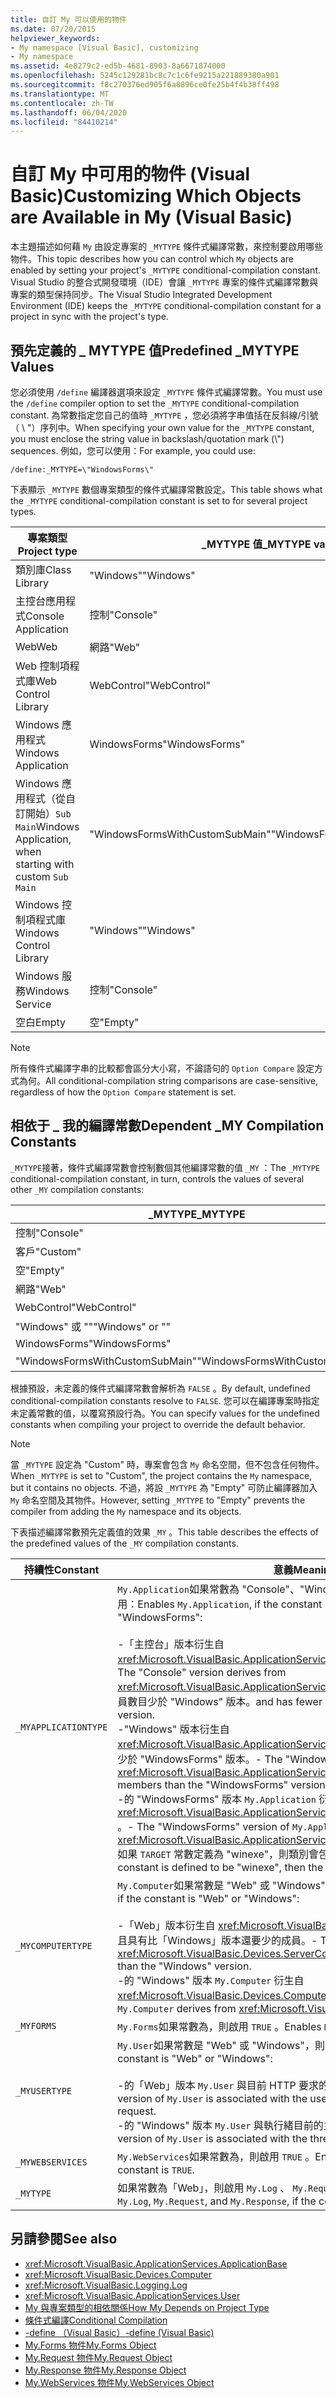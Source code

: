 ```yaml
---
title: 自訂 My 可以使用的物件
ms.date: 07/20/2015
helpviewer_keywords:
- My namespace [Visual Basic], customizing
- My namespace
ms.assetid: 4e8279c2-ed5b-4681-8903-8a6671874000
ms.openlocfilehash: 5245c129281bc8c7c1c6fe9215a221889380a901
ms.sourcegitcommit: f8c270376ed905f6a8896ce0fe25b4f4b38ff498
ms.translationtype: MT
ms.contentlocale: zh-TW
ms.lasthandoff: 06/04/2020
ms.locfileid: "84410214"
---
```

# <a name="customizing-which-objects-are-available-in-my-visual-basic"></a><span data-ttu-id="e4b4c-102">自訂 My 中可用的物件 (Visual Basic)</span><span class="sxs-lookup"><span data-stu-id="e4b4c-102">Customizing Which Objects are Available in My (Visual Basic)</span></span>

<span data-ttu-id="e4b4c-103">本主題描述如何藉 `My` 由設定專案的 `_MYTYPE` 條件式編譯常數，來控制要啟用哪些物件。</span><span class="sxs-lookup"><span data-stu-id="e4b4c-103">This topic describes how you can control which `My` objects are enabled by setting your project's `_MYTYPE` conditional-compilation constant.</span></span> <span data-ttu-id="e4b4c-104">Visual Studio 的整合式開發環境（IDE）會讓 `_MYTYPE` 專案的條件式編譯常數與專案的類型保持同步。</span><span class="sxs-lookup"><span data-stu-id="e4b4c-104">The Visual Studio Integrated Development Environment (IDE) keeps the `_MYTYPE` conditional-compilation constant for a project in sync with the project's type.</span></span>  
  
## <a name="predefined-_mytype-values"></a><span data-ttu-id="e4b4c-105">預先定義的 \_ MYTYPE 值</span><span class="sxs-lookup"><span data-stu-id="e4b4c-105">Predefined \_MYTYPE Values</span></span>  

<span data-ttu-id="e4b4c-106">您必須使用 `/define` 編譯器選項來設定 `_MYTYPE` 條件式編譯常數。</span><span class="sxs-lookup"><span data-stu-id="e4b4c-106">You must use the `/define` compiler option to set the `_MYTYPE` conditional-compilation constant.</span></span> <span data-ttu-id="e4b4c-107">為常數指定您自己的值時 `_MYTYPE` ，您必須將字串值括在反斜線/引號（ \\ "）序列中。</span><span class="sxs-lookup"><span data-stu-id="e4b4c-107">When specifying your own value for the `_MYTYPE` constant, you must enclose the string value in backslash/quotation mark (\\") sequences.</span></span> <span data-ttu-id="e4b4c-108">例如，您可以使用：</span><span class="sxs-lookup"><span data-stu-id="e4b4c-108">For example, you could use:</span></span>  
  
```console  
/define:_MYTYPE=\"WindowsForms\"  
```  
  
 <span data-ttu-id="e4b4c-109">下表顯示 `_MYTYPE` 數個專案類型的條件式編譯常數設定。</span><span class="sxs-lookup"><span data-stu-id="e4b4c-109">This table shows what the `_MYTYPE` conditional-compilation constant is set to for several project types.</span></span>  
  
|<span data-ttu-id="e4b4c-110">專案類型</span><span class="sxs-lookup"><span data-stu-id="e4b4c-110">Project type</span></span>|<span data-ttu-id="e4b4c-111">\_MYTYPE 值</span><span class="sxs-lookup"><span data-stu-id="e4b4c-111">\_MYTYPE value</span></span>|  
|------------------|--------------------|  
|<span data-ttu-id="e4b4c-112">類別庫</span><span class="sxs-lookup"><span data-stu-id="e4b4c-112">Class Library</span></span>|<span data-ttu-id="e4b4c-113">"Windows"</span><span class="sxs-lookup"><span data-stu-id="e4b4c-113">"Windows"</span></span>|  
|<span data-ttu-id="e4b4c-114">主控台應用程式</span><span class="sxs-lookup"><span data-stu-id="e4b4c-114">Console Application</span></span>|<span data-ttu-id="e4b4c-115">控制</span><span class="sxs-lookup"><span data-stu-id="e4b4c-115">"Console"</span></span>|  
|<span data-ttu-id="e4b4c-116">Web</span><span class="sxs-lookup"><span data-stu-id="e4b4c-116">Web</span></span>|<span data-ttu-id="e4b4c-117">網路</span><span class="sxs-lookup"><span data-stu-id="e4b4c-117">"Web"</span></span>|  
|<span data-ttu-id="e4b4c-118">Web 控制項程式庫</span><span class="sxs-lookup"><span data-stu-id="e4b4c-118">Web Control Library</span></span>|<span data-ttu-id="e4b4c-119">WebControl</span><span class="sxs-lookup"><span data-stu-id="e4b4c-119">"WebControl"</span></span>|  
|<span data-ttu-id="e4b4c-120">Windows 應用程式</span><span class="sxs-lookup"><span data-stu-id="e4b4c-120">Windows Application</span></span>|<span data-ttu-id="e4b4c-121">WindowsForms</span><span class="sxs-lookup"><span data-stu-id="e4b4c-121">"WindowsForms"</span></span>|  
|<span data-ttu-id="e4b4c-122">Windows 應用程式（從自訂開始）`Sub Main`</span><span class="sxs-lookup"><span data-stu-id="e4b4c-122">Windows Application, when starting with custom `Sub Main`</span></span>|<span data-ttu-id="e4b4c-123">"WindowsFormsWithCustomSubMain"</span><span class="sxs-lookup"><span data-stu-id="e4b4c-123">"WindowsFormsWithCustomSubMain"</span></span>|  
|<span data-ttu-id="e4b4c-124">Windows 控制項程式庫</span><span class="sxs-lookup"><span data-stu-id="e4b4c-124">Windows Control Library</span></span>|<span data-ttu-id="e4b4c-125">"Windows"</span><span class="sxs-lookup"><span data-stu-id="e4b4c-125">"Windows"</span></span>|  
|<span data-ttu-id="e4b4c-126">Windows 服務</span><span class="sxs-lookup"><span data-stu-id="e4b4c-126">Windows Service</span></span>|<span data-ttu-id="e4b4c-127">控制</span><span class="sxs-lookup"><span data-stu-id="e4b4c-127">"Console"</span></span>|  
|<span data-ttu-id="e4b4c-128">空白</span><span class="sxs-lookup"><span data-stu-id="e4b4c-128">Empty</span></span>|<span data-ttu-id="e4b4c-129">空</span><span class="sxs-lookup"><span data-stu-id="e4b4c-129">"Empty"</span></span>|  
  
> [!NOTE]
> <span data-ttu-id="e4b4c-130">所有條件式編譯字串的比較都會區分大小寫，不論語句的 `Option Compare` 設定方式為何。</span><span class="sxs-lookup"><span data-stu-id="e4b4c-130">All conditional-compilation string comparisons are case-sensitive, regardless of how the `Option Compare` statement is set.</span></span>  
  
## <a name="dependent-_my-compilation-constants"></a><span data-ttu-id="e4b4c-131">相依于 \_ 我的編譯常數</span><span class="sxs-lookup"><span data-stu-id="e4b4c-131">Dependent \_MY Compilation Constants</span></span>  

<span data-ttu-id="e4b4c-132">`_MYTYPE`接著，條件式編譯常數會控制數個其他編譯常數的值 `_MY` ：</span><span class="sxs-lookup"><span data-stu-id="e4b4c-132">The `_MYTYPE` conditional-compilation constant, in turn, controls the values of several other `_MY` compilation constants:</span></span>  
  
|<span data-ttu-id="e4b4c-133">\_MYTYPE</span><span class="sxs-lookup"><span data-stu-id="e4b4c-133">\_MYTYPE</span></span>|<span data-ttu-id="e4b4c-134">\_MYAPPLICATIONTYPE</span><span class="sxs-lookup"><span data-stu-id="e4b4c-134">\_MYAPPLICATIONTYPE</span></span>|<span data-ttu-id="e4b4c-135">\_MYCOMPUTERTYPE</span><span class="sxs-lookup"><span data-stu-id="e4b4c-135">\_MYCOMPUTERTYPE</span></span>|<span data-ttu-id="e4b4c-136">\_MYFORMS</span><span class="sxs-lookup"><span data-stu-id="e4b4c-136">\_MYFORMS</span></span>|<span data-ttu-id="e4b4c-137">\_MYUSERTYPE</span><span class="sxs-lookup"><span data-stu-id="e4b4c-137">\_MYUSERTYPE</span></span>|<span data-ttu-id="e4b4c-138">\_MYWEBSERVICES</span><span class="sxs-lookup"><span data-stu-id="e4b4c-138">\_MYWEBSERVICES</span></span>|  
|--------------|-------------------------|----------------------|---------------|------------------|---------------------|  
|<span data-ttu-id="e4b4c-139">控制</span><span class="sxs-lookup"><span data-stu-id="e4b4c-139">"Console"</span></span>|<span data-ttu-id="e4b4c-140">控制</span><span class="sxs-lookup"><span data-stu-id="e4b4c-140">"Console"</span></span>|<span data-ttu-id="e4b4c-141">"Windows"</span><span class="sxs-lookup"><span data-stu-id="e4b4c-141">"Windows"</span></span>|<span data-ttu-id="e4b4c-142">未定義</span><span class="sxs-lookup"><span data-stu-id="e4b4c-142">Undefined</span></span>|<span data-ttu-id="e4b4c-143">"Windows"</span><span class="sxs-lookup"><span data-stu-id="e4b4c-143">"Windows"</span></span>|<span data-ttu-id="e4b4c-144">TRUE</span><span class="sxs-lookup"><span data-stu-id="e4b4c-144">TRUE</span></span>|  
|<span data-ttu-id="e4b4c-145">客戶</span><span class="sxs-lookup"><span data-stu-id="e4b4c-145">"Custom"</span></span>|<span data-ttu-id="e4b4c-146">未定義</span><span class="sxs-lookup"><span data-stu-id="e4b4c-146">Undefined</span></span>|<span data-ttu-id="e4b4c-147">未定義</span><span class="sxs-lookup"><span data-stu-id="e4b4c-147">Undefined</span></span>|<span data-ttu-id="e4b4c-148">未定義</span><span class="sxs-lookup"><span data-stu-id="e4b4c-148">Undefined</span></span>|<span data-ttu-id="e4b4c-149">未定義</span><span class="sxs-lookup"><span data-stu-id="e4b4c-149">Undefined</span></span>|<span data-ttu-id="e4b4c-150">未定義</span><span class="sxs-lookup"><span data-stu-id="e4b4c-150">Undefined</span></span>|  
|<span data-ttu-id="e4b4c-151">空</span><span class="sxs-lookup"><span data-stu-id="e4b4c-151">"Empty"</span></span>|<span data-ttu-id="e4b4c-152">未定義</span><span class="sxs-lookup"><span data-stu-id="e4b4c-152">Undefined</span></span>|<span data-ttu-id="e4b4c-153">未定義</span><span class="sxs-lookup"><span data-stu-id="e4b4c-153">Undefined</span></span>|<span data-ttu-id="e4b4c-154">未定義</span><span class="sxs-lookup"><span data-stu-id="e4b4c-154">Undefined</span></span>|<span data-ttu-id="e4b4c-155">未定義</span><span class="sxs-lookup"><span data-stu-id="e4b4c-155">Undefined</span></span>|<span data-ttu-id="e4b4c-156">未定義</span><span class="sxs-lookup"><span data-stu-id="e4b4c-156">Undefined</span></span>|  
|<span data-ttu-id="e4b4c-157">網路</span><span class="sxs-lookup"><span data-stu-id="e4b4c-157">"Web"</span></span>|<span data-ttu-id="e4b4c-158">未定義</span><span class="sxs-lookup"><span data-stu-id="e4b4c-158">Undefined</span></span>|<span data-ttu-id="e4b4c-159">網路</span><span class="sxs-lookup"><span data-stu-id="e4b4c-159">"Web"</span></span>|<span data-ttu-id="e4b4c-160">FALSE</span><span class="sxs-lookup"><span data-stu-id="e4b4c-160">FALSE</span></span>|<span data-ttu-id="e4b4c-161">網路</span><span class="sxs-lookup"><span data-stu-id="e4b4c-161">"Web"</span></span>|<span data-ttu-id="e4b4c-162">FALSE</span><span class="sxs-lookup"><span data-stu-id="e4b4c-162">FALSE</span></span>|  
|<span data-ttu-id="e4b4c-163">WebControl</span><span class="sxs-lookup"><span data-stu-id="e4b4c-163">"WebControl"</span></span>|<span data-ttu-id="e4b4c-164">未定義</span><span class="sxs-lookup"><span data-stu-id="e4b4c-164">Undefined</span></span>|<span data-ttu-id="e4b4c-165">網路</span><span class="sxs-lookup"><span data-stu-id="e4b4c-165">"Web"</span></span>|<span data-ttu-id="e4b4c-166">FALSE</span><span class="sxs-lookup"><span data-stu-id="e4b4c-166">FALSE</span></span>|<span data-ttu-id="e4b4c-167">網路</span><span class="sxs-lookup"><span data-stu-id="e4b4c-167">"Web"</span></span>|<span data-ttu-id="e4b4c-168">TRUE</span><span class="sxs-lookup"><span data-stu-id="e4b4c-168">TRUE</span></span>|  
|<span data-ttu-id="e4b4c-169">"Windows" 或 ""</span><span class="sxs-lookup"><span data-stu-id="e4b4c-169">"Windows" or ""</span></span>|<span data-ttu-id="e4b4c-170">"Windows"</span><span class="sxs-lookup"><span data-stu-id="e4b4c-170">"Windows"</span></span>|<span data-ttu-id="e4b4c-171">"Windows"</span><span class="sxs-lookup"><span data-stu-id="e4b4c-171">"Windows"</span></span>|<span data-ttu-id="e4b4c-172">未定義</span><span class="sxs-lookup"><span data-stu-id="e4b4c-172">Undefined</span></span>|<span data-ttu-id="e4b4c-173">"Windows"</span><span class="sxs-lookup"><span data-stu-id="e4b4c-173">"Windows"</span></span>|<span data-ttu-id="e4b4c-174">TRUE</span><span class="sxs-lookup"><span data-stu-id="e4b4c-174">TRUE</span></span>|  
|<span data-ttu-id="e4b4c-175">WindowsForms</span><span class="sxs-lookup"><span data-stu-id="e4b4c-175">"WindowsForms"</span></span>|<span data-ttu-id="e4b4c-176">WindowsForms</span><span class="sxs-lookup"><span data-stu-id="e4b4c-176">"WindowsForms"</span></span>|<span data-ttu-id="e4b4c-177">"Windows"</span><span class="sxs-lookup"><span data-stu-id="e4b4c-177">"Windows"</span></span>|<span data-ttu-id="e4b4c-178">TRUE</span><span class="sxs-lookup"><span data-stu-id="e4b4c-178">TRUE</span></span>|<span data-ttu-id="e4b4c-179">"Windows"</span><span class="sxs-lookup"><span data-stu-id="e4b4c-179">"Windows"</span></span>|<span data-ttu-id="e4b4c-180">TRUE</span><span class="sxs-lookup"><span data-stu-id="e4b4c-180">TRUE</span></span>|  
|<span data-ttu-id="e4b4c-181">"WindowsFormsWithCustomSubMain"</span><span class="sxs-lookup"><span data-stu-id="e4b4c-181">"WindowsFormsWithCustomSubMain"</span></span>|<span data-ttu-id="e4b4c-182">控制</span><span class="sxs-lookup"><span data-stu-id="e4b4c-182">"Console"</span></span>|<span data-ttu-id="e4b4c-183">"Windows"</span><span class="sxs-lookup"><span data-stu-id="e4b4c-183">"Windows"</span></span>|<span data-ttu-id="e4b4c-184">TRUE</span><span class="sxs-lookup"><span data-stu-id="e4b4c-184">TRUE</span></span>|<span data-ttu-id="e4b4c-185">"Windows"</span><span class="sxs-lookup"><span data-stu-id="e4b4c-185">"Windows"</span></span>|<span data-ttu-id="e4b4c-186">TRUE</span><span class="sxs-lookup"><span data-stu-id="e4b4c-186">TRUE</span></span>|  
  
 <span data-ttu-id="e4b4c-187">根據預設，未定義的條件式編譯常數會解析為 `FALSE` 。</span><span class="sxs-lookup"><span data-stu-id="e4b4c-187">By default, undefined conditional-compilation constants resolve to `FALSE`.</span></span> <span data-ttu-id="e4b4c-188">您可以在編譯專案時指定未定義常數的值，以覆寫預設行為。</span><span class="sxs-lookup"><span data-stu-id="e4b4c-188">You can specify values for the undefined constants when compiling your project to override the default behavior.</span></span>  
  
> [!NOTE]
> <span data-ttu-id="e4b4c-189">當 `_MYTYPE` 設定為 "Custom" 時，專案會包含 `My` 命名空間，但不包含任何物件。</span><span class="sxs-lookup"><span data-stu-id="e4b4c-189">When `_MYTYPE` is set to "Custom", the project contains the `My` namespace, but it contains no objects.</span></span> <span data-ttu-id="e4b4c-190">不過，將設 `_MYTYPE` 為 "Empty" 可防止編譯器加入 `My` 命名空間及其物件。</span><span class="sxs-lookup"><span data-stu-id="e4b4c-190">However, setting `_MYTYPE` to "Empty" prevents the compiler from adding the `My` namespace and its objects.</span></span>  
  
 <span data-ttu-id="e4b4c-191">下表描述編譯常數預先定義值的效果 `_MY` 。</span><span class="sxs-lookup"><span data-stu-id="e4b4c-191">This table describes the effects of the predefined values of the `_MY` compilation constants.</span></span>  
  
|<span data-ttu-id="e4b4c-192">持續性</span><span class="sxs-lookup"><span data-stu-id="e4b4c-192">Constant</span></span>|<span data-ttu-id="e4b4c-193">意義</span><span class="sxs-lookup"><span data-stu-id="e4b4c-193">Meaning</span></span>|  
|--------------|-------------|  
|`_MYAPPLICATIONTYPE`|<span data-ttu-id="e4b4c-194">`My.Application`如果常數為 "Console"、"Windows" 或 "WindowsForms"，則會啟用：</span><span class="sxs-lookup"><span data-stu-id="e4b4c-194">Enables `My.Application`, if the constant is "Console," Windows," or "WindowsForms":</span></span><br /><br /> <span data-ttu-id="e4b4c-195">-「主控台」版本衍生自 <xref:Microsoft.VisualBasic.ApplicationServices.ConsoleApplicationBase> 。</span><span class="sxs-lookup"><span data-stu-id="e4b4c-195">-   The "Console" version derives from <xref:Microsoft.VisualBasic.ApplicationServices.ConsoleApplicationBase>.</span></span> <span data-ttu-id="e4b4c-196">和的成員數目少於 "Windows" 版本。</span><span class="sxs-lookup"><span data-stu-id="e4b4c-196">and has fewer members than the "Windows" version.</span></span><br /><span data-ttu-id="e4b4c-197">-"Windows" 版本衍生自 <xref:Microsoft.VisualBasic.ApplicationServices.ApplicationBase> 。和的成員數目少於 "WindowsForms" 版本。</span><span class="sxs-lookup"><span data-stu-id="e4b4c-197">-   The "Windows" version derives from <xref:Microsoft.VisualBasic.ApplicationServices.ApplicationBase>.and has fewer members than the "WindowsForms" version.</span></span><br /><span data-ttu-id="e4b4c-198">-的 "WindowsForms" 版本 `My.Application` 衍生自 <xref:Microsoft.VisualBasic.ApplicationServices.WindowsFormsApplicationBase> 。</span><span class="sxs-lookup"><span data-stu-id="e4b4c-198">-   The "WindowsForms" version of `My.Application` derives from <xref:Microsoft.VisualBasic.ApplicationServices.WindowsFormsApplicationBase>.</span></span> <span data-ttu-id="e4b4c-199">如果 `TARGET` 常數定義為 "winexe"，則類別會包含 `Sub Main` 方法。</span><span class="sxs-lookup"><span data-stu-id="e4b4c-199">If the `TARGET` constant is defined to be "winexe", then the class includes a `Sub Main` method.</span></span>|  
|`_MYCOMPUTERTYPE`|<span data-ttu-id="e4b4c-200">`My.Computer`如果常數是 "Web" 或 "Windows"，則會啟用：</span><span class="sxs-lookup"><span data-stu-id="e4b4c-200">Enables `My.Computer`, if the constant is "Web" or "Windows":</span></span><br /><br /> <span data-ttu-id="e4b4c-201">-「Web」版本衍生自 <xref:Microsoft.VisualBasic.Devices.ServerComputer> ，而且具有比「Windows」版本還要少的成員。</span><span class="sxs-lookup"><span data-stu-id="e4b4c-201">-   The "Web" version derives from <xref:Microsoft.VisualBasic.Devices.ServerComputer>, and has fewer members than the "Windows" version.</span></span><br /><span data-ttu-id="e4b4c-202">-的 "Windows" 版本 `My.Computer` 衍生自 <xref:Microsoft.VisualBasic.Devices.Computer> 。</span><span class="sxs-lookup"><span data-stu-id="e4b4c-202">-   The "Windows" version of `My.Computer` derives from <xref:Microsoft.VisualBasic.Devices.Computer>.</span></span>|  
|`_MYFORMS`|<span data-ttu-id="e4b4c-203">`My.Forms`如果常數為，則啟用 `TRUE` 。</span><span class="sxs-lookup"><span data-stu-id="e4b4c-203">Enables `My.Forms`, if the constant is `TRUE`.</span></span>|  
|`_MYUSERTYPE`|<span data-ttu-id="e4b4c-204">`My.User`如果常數是 "Web" 或 "Windows"，則會啟用：</span><span class="sxs-lookup"><span data-stu-id="e4b4c-204">Enables `My.User`, if the constant is "Web" or "Windows":</span></span><br /><br /> <span data-ttu-id="e4b4c-205">-的「Web」版本 `My.User` 與目前 HTTP 要求的使用者識別相關聯。</span><span class="sxs-lookup"><span data-stu-id="e4b4c-205">-   The "Web" version of `My.User` is associated with the user identity of the current HTTP request.</span></span><br /><span data-ttu-id="e4b4c-206">-的 "Windows" 版本 `My.User` 與執行緒目前的主體相關聯。</span><span class="sxs-lookup"><span data-stu-id="e4b4c-206">-   The "Windows" version of `My.User` is associated with the thread's current principal.</span></span>|  
|`_MYWEBSERVICES`|<span data-ttu-id="e4b4c-207">`My.WebServices`如果常數為，則啟用 `TRUE` 。</span><span class="sxs-lookup"><span data-stu-id="e4b4c-207">Enables `My.WebServices`, if the constant is `TRUE`.</span></span>|  
|`_MYTYPE`|<span data-ttu-id="e4b4c-208">如果常數為「Web」，則啟用 `My.Log` 、 `My.Request` 和 `My.Response` 。</span><span class="sxs-lookup"><span data-stu-id="e4b4c-208">Enables `My.Log`, `My.Request`, and `My.Response`, if the constant is "Web".</span></span>|  
  
## <a name="see-also"></a><span data-ttu-id="e4b4c-209">另請參閱</span><span class="sxs-lookup"><span data-stu-id="e4b4c-209">See also</span></span>

- <xref:Microsoft.VisualBasic.ApplicationServices.ApplicationBase>
- <xref:Microsoft.VisualBasic.Devices.Computer>
- <xref:Microsoft.VisualBasic.Logging.Log>
- <xref:Microsoft.VisualBasic.ApplicationServices.User>
- [<span data-ttu-id="e4b4c-210">My 與專案類型的相依關係</span><span class="sxs-lookup"><span data-stu-id="e4b4c-210">How My Depends on Project Type</span></span>](../development-with-my/how-my-depends-on-project-type.md)
- [<span data-ttu-id="e4b4c-211">條件式編譯</span><span class="sxs-lookup"><span data-stu-id="e4b4c-211">Conditional Compilation</span></span>](../../programming-guide/program-structure/conditional-compilation.md)
- [<span data-ttu-id="e4b4c-212">-define （Visual Basic）</span><span class="sxs-lookup"><span data-stu-id="e4b4c-212">-define (Visual Basic)</span></span>](../../reference/command-line-compiler/define.md)
- [<span data-ttu-id="e4b4c-213">My.Forms 物件</span><span class="sxs-lookup"><span data-stu-id="e4b4c-213">My.Forms Object</span></span>](../../language-reference/objects/my-forms-object.md)
- [<span data-ttu-id="e4b4c-214">My.Request 物件</span><span class="sxs-lookup"><span data-stu-id="e4b4c-214">My.Request Object</span></span>](../../language-reference/objects/my-request-object.md)
- [<span data-ttu-id="e4b4c-215">My.Response 物件</span><span class="sxs-lookup"><span data-stu-id="e4b4c-215">My.Response Object</span></span>](../../language-reference/objects/my-response-object.md)
- [<span data-ttu-id="e4b4c-216">My.WebServices 物件</span><span class="sxs-lookup"><span data-stu-id="e4b4c-216">My.WebServices Object</span></span>](../../language-reference/objects/my-webservices-object.md)
